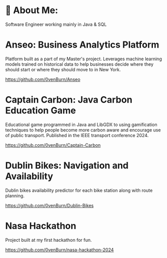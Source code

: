 # 💫 About Me:
Software Engineer working mainly in Java & SQL 

# Anseo: Business Analytics Platform
Platform built as a part of my Master's project. Leverages machine learning models trained on historical data to help businesses decide where they should start or where they should move to in New York.

<https://github.com/0venBurn/Anseo>
  
# Captain Carbon: Java Carbon Education Game
Educational game programmed in Java and LibGDX to using gamification techniques to help people become more carbon aware and encourage use of public transport. Published in the IEEE transport conference 2024. 

<https://github.com/0venBurn/Captain-Carbon>

# Dublin Bikes: Navigation and Availability 
Dublin bikes availability predictor for each bike station along with route planning.

<https://github.com/0venBurn/Dublin-Bikes>

# Nasa Hackathon 
Project built at my first hackathon for fun.

<https://github.com/0venBurn/nasa-hackathon-2024>
